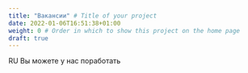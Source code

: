 ```yaml
---
title: "Вакансии" # Title of your project
date: 2022-01-06T16:51:38+01:00
weight: 0 # Order in which to show this project on the home page
draft: true
---
```


RU Вы можете у нас поработать
